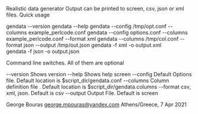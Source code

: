Realistic data generator
Output can be printed to screen, csv, json or xml files.
Quick usage

  gendata --version
  gendata --help
  gendata --config /tmp/opt.conf  --columns example_perlcode.conf
  gendata --config options.conf   --columns example_perlcode.conf --format xml
  gendata --columns /tmp/col.conf --format json --output /tmp/out.json
  gendata -f xml  -o output.xml   
  gendata -f json -o output.json  

Command line switches. All of them are optional

--version Shows version
--help    Shows help screen
--config  Default Options file.    Default location is $script_dir/gendata.conf
--columns Column definition file . Default location is $script_dir/gendata.columns
--format  csv, xml, json.          Default is csv
--output  Output File.             Default is screen

George Bouras
george.mpouras@yandex.com
Athens/Greece, 7 Apr 2021
